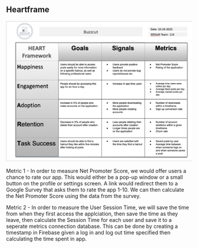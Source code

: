 ## Heartframe

![Buzzcut Heartframe](../src/heartframe.png)

Metric 1 - In order to measure Net Promoter Score, we would offer users a chance to rate our app. This would either be a pop-up window or a small button on the profile or settings screen. A link would redirect them to a Google Survey that asks them to rate the app 1-10. We can then calculate the Net Promoter Score using the data from the survey.

Metric 2 - In order to measure the User Session Time, we will save the time from when they first access the applciation, then save the time as they leave, then calculate the Session Time for each user and save it to a seperate metrics connection database. This can be done by creating a timestamp in Firebase given a log in and log out time specified then calculating the time spent in app.

